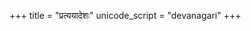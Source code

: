 +++
title = "प्रत्ययादेशः"
unicode_script = "devanagari"
+++

<div class="spreadsheet" src="../pratyayAdeshaH.toml" fullHeightWithRowsPerScreen=8> </div>  

